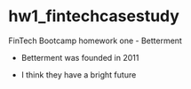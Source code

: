 # hw1_fintechcasestudy
FinTech Bootcamp homework one - Betterment


* Betterment was founded in 2011

* I think they have a bright future



